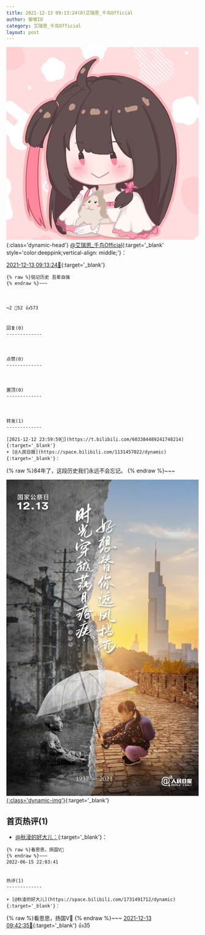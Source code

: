 ```yaml
---
title: 2021-12-13 09:13:24(0)艾瑞思_千鸟Official
author: 御坂IO
category: 艾瑞思_千鸟Official
layout: post
---
```


![img](/images/7e08840c56f251de28bdf766b647bd5fe9a5d50a.jpg){:class='dynamic-head'}
[@艾瑞思_千鸟Official](https://space.bilibili.com/1090010845/dynamic){:target='_blank' style='color:deeppink;vertical-align: middle;'}：

[2021-12-13 09:13:24🔗](https://t.bilibili.com/603527103632259672){:target='_blank'}

~~~
{% raw %}铭记历史 吾辈自强
{% endraw %}~~~



↪️2 💬52 👍573


回复(0)
-------------



点赞(0)
-------------



置顶(0)
-------------



转发(1)
-------------

[2021-12-12 23:59:59🔗](https://t.bilibili.com/603384489241748214){:target='_blank'}
+ [@人民日报](https://space.bilibili.com/1131457022/dynamic){:target='_blank'}：
~~~
{% raw %}84年了，这段历史我们永远不会忘记。
{% endraw %}~~~


[![img](/images/27323726bfb0812e861f2df405d06170b4753488.jpg){:class='dynamic-img'}](/images/27323726bfb0812e861f2df405d06170b4753488.jpg){:target='_blank'}




首页热评(1)
-------------

+ [@秋淩的好大儿：](https://space.bilibili.com/1731491712/dynamic){:target='_blank'}：
~~~
{% raw %}看思思，扬国V🤧
{% endraw %}~~~
2022-06-15 22:03:41


热评(1)
-------------

+ [@秋淩的好大儿](https://space.bilibili.com/1731491712/dynamic){:target='_blank'}：
~~~
{% raw %}看思思，扬国V🤧
{% endraw %}~~~
[2021-12-13 09:42:35🔗](https://t.bilibili.com/603527103632259672#reply95057210400){:target='_blank'} 👍35


